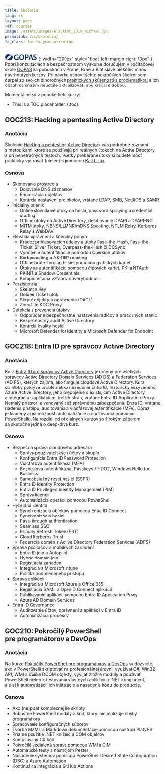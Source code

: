 ```yaml
---
title: Školenia
lang: sk
layout: page
ref: courses
image: /assets/images/blackhat_2019_michael.jpg
permalink: /sk/skolenia/
fa_class: fas fa-graduation-cap
---
```


![Logo GOPAS](/assets/images/gopas-logo.svg){: width="200px" style="float: left; margin-right: 10px" } Popri konzultáciách a&nbsp;bezpečnostnom výskume doručujem v&nbsp;počítačovej škole [GOPAS](https://www.gopas.cz/) na&nbsp;pobočkách v&nbsp;Prahe, Brne a&nbsp;Bratislave niekoľko mnou navrhnutých kurzov. Pri návrhu osnov týchto pokročilých školení som čerpal zo svojich dlhoročných [praktických skúseností s&nbsp;problematikou](/sk/projekty/) a&nbsp;ich obsah sa&nbsp;snažím neustále aktualizovať, aby kráčal s&nbsp;dobou.

Momentálne sú v&nbsp;ponuke tieto kurzy:

* This is a TOC placeholder.
{:toc}

## GOC213: Hacking a&nbsp;pentesting Active Directory

### Anotácia

Školenie [Hacking a&nbsp;pentesting Active Directory](https://www.gopas.cz/windows-server-hacking-and-pentesting-active-directory_goc213) vás podrobne zoznámi s&nbsp;metodikami, ktoré se používajú pri reálnych útokoch na&nbsp;Active Directory a&nbsp;pri penetračných testoch. Všetky preberané útoky si&nbsp;budete môcť prakticky vyskúšať (nielen) s&nbsp;pomocou [Kali Linux](https://www.kali.org/).

### Osnova

- Skenovanie prostredia
  - Dolovanie DNS záznamov
  - Enumerácia objektov
  - Kontrola nastavení protokolov, vrátane LDAP, SMB, NetBIOS a&nbsp;SAMR
- Iniciálny prienik
  - Online slovníkové útoky na heslá, password spraying a credential stuffing
  - Offline útoky na Active Directory, dešifrovanie DPAPI a DPAPI-NG
  - MITM útoky, NBNS/LLMNR/mDNS Spoofing, NTLM Relay, Kerberos Relay a WebDAV
- Elevácia oprávnení a laterálny pohyb
  - Krádež prihlasovacích údajov a útoky Pass-the-Hash, Pass-the-Ticket, Silver Ticket, Overpass-the-Hash či DCSync
  - Vynútenie autentifikácue pomodou Coersion útokov
  - Kerberoasting a AS-REP roasting
  - Offline brute-forcing hesiel pomocou grafických kariet
  - Útoky na autentifikáciu pomocou čipových kariet, PKI a NTAuth
  - PKINIT a Shadow Credentials
  - Kompromitácia vzťahov dôveryhodnosti
- Perzistencia
  - Skeleton Key
  - Golden Ticket útok
  - Skryté objekty a oprávnenia (DACL)
  - Zneužitie KDC Proxy
- Detekcia a prevencia útokov
  - Odporúčané bezpečnostné nastavenia radičov a pracovných staníc
  - Bezpečnostný audit Active Directory
  - Kontrola kvality hesiel
  - Microsoft Defender for Identity a Microsoft Defender for Endpoint

## GOC218: Entra ID pre&nbsp;správcov Active Directory

### Anotácia

Kurz [Entra ID pre&nbsp;správcov Active Directory](https://www.gopas.cz/microsoft-365-azure-active-directory-pro-spravce-active-directory_goc218)
je určený pre&nbsp;všetkých správcov Active Directory Domain Services (AD DS) a&nbsp;Federation Services (AD FS), kterých zajíma, ako funguje cloudové Active Directory. Kurz do&nbsp;hĺbky pokrýva problematiku nasadenia Entra ID, historicky nazývaného Azure Active Directory, jeho prepojenie s&nbsp;existujícím Active Directory a&nbsp;integráciu s&nbsp;aplikáciami tretích strán, vrátane Entra ID Application Proxy. Nemalý priestor je&nbsp;venovaný tiež správnému zabezpečeniu Entra ID, vrátane riadenia prístupu, auditovania a&nbsp;viacfázovej autentifikácie (MFA). Dôraz je&nbsp;kladený aj&nbsp;na&nbsp;možnosti automatizácie a&nbsp;auditovania pomocou PowerShellu. Na&nbsp;rozdiel od&nbsp;oficiálnych kurzov so&nbsp;širokým záberom sa&nbsp;skutočne jedná o&nbsp;deep-dive kurz.

### Osnova

- Bezpečná správa cloudového adresára
  - Správa použivatelských účtov a skupín
  - Konfigurácia Entra ID Password Protection
  - Viacfázová autentifikácia (MFA)
  - Bezheslová autentifikácia, Passkeys / FIDO2, Windows Hello for Business
  - Samoobslužný reset hesiel (SSPR)
  - Entra ID Identity Protection
  - Entra ID Privileged Identity Management (PIM)
  - Správa licencií
  - Automatizácia operácií pomocou PowerShell
- Hybridná identita
  - Synchronizácia objektov pomocou Entra ID Connect
  - Synchronizácia hesiel
  - Pass-through authentication
  - Seamless SSO
  - Primary Refresh Token (PRT)
  - Cloud Kerberos Trust
  - Federácia domén s&nbsp;Active Directory Federation Services (ADFS)
- Správa počítačov a&nbsp;mobilných zariadení
  - Entra ID join a&nbsp;Autopilot
  - Hybrid domain join
  - Registrácia zariadení
  - Integrácia s Microsoft Intune
  - Politiky podmieneného prístupu
- Správa aplikácií
  - Integrácia s&nbsp;Microsoft Azure a&nbsp;Office 365
  - Registrácia SAML a OpenID Connect aplikácií
  - Publikovanie aplikácií pomocou Entra ID Application Proxy
  - Azure AD Domain Services
- Entra ID Governance
  - Auditovanie účtov, oprávnení a&nbsp;aplikácií v&nbsp;Entra&nbsp;ID
  - Automatizácia procesov

## GOC210: Pokročilý PowerShell pre&nbsp;programátorov a&nbsp;DevOps

### Anotácia

Na kurze [Pokročilý PowerShell pre&nbsp;programátorov a&nbsp;DevOps](https://www.gopas.cz/pokrocily-powershell-pro-programatory-a-devops_goc210) sa&nbsp;dozviete, ako v&nbsp;PowerShelli skriptovať na&nbsp;profesionálnej úrovni, využívať C#, Win32 API, WMI a&nbsp;ďalšie DCOM objekty, vyvíjať zložité moduly a&nbsp;používať PowerShell nielen k&nbsp;testovaniu vlastných aplikácií a&nbsp;.NET komponent, ale&nbsp;aj&nbsp;k&nbsp;automatizácií ich inštalácie a&nbsp;nasadenia kódu do&nbsp;produkcie.

### Osnova

- Ako (ne)písať komplexnejšie skripty
- Robustné PowerShell moduly a&nbsp;kód, ktorý minimalizuje chyby programátora
- Spracovanie konfiguračných súborov
- Tvorba MAML a Markdown dokumentácie pomocou nástroja PlatyPS
- Priame použitie .NET knižníc a&nbsp;COM objektov
- Kompilovaný C# kód
- Pokročilá vzdialená správa pomocou WMI a&nbsp;CIM
- Automatické testy s nástrojom Pester
- Nasadenie systémov pomocou PowerShell Desired State Configuration (DSC) a&nbsp;Azure Automation
- Kontinuálna integrácia s GitHub Actions
